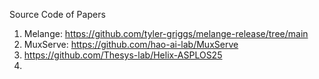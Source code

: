 Source Code of Papers
1. Melange: https://github.com/tyler-griggs/melange-release/tree/main
2. MuxServe: https://github.com/hao-ai-lab/MuxServe
3. https://github.com/Thesys-lab/Helix-ASPLOS25
4. 
